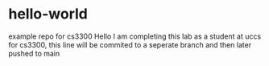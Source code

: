 # hello-world
example repo for cs3300
Hello I am completing this lab as a student at uccs for cs3300, this line will be commited to a seperate branch and then later pushed to main

